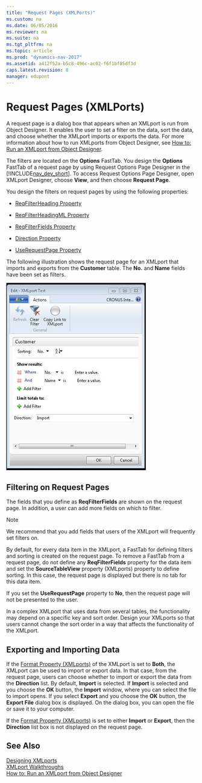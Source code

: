 ```yaml
---
title: "Request Pages (XMLPorts)"
ms.custom: na
ms.date: 06/05/2016
ms.reviewer: na
ms.suite: na
ms.tgt_pltfrm: na
ms.topic: article
ms.prod: "dynamics-nav-2017"
ms.assetid: a412f52a-b5c8-496c-ac02-f6f1bf85df3d
caps.latest.revision: 8
manager: edupont
---
```

# Request Pages (XMLPorts)
A request page is a dialog box that appears when an XMLport is run from Object Designer. It enables the user to set a filter on the data, sort the data, and choose whether the XMLport imports or exports the data. For more information about how to run XMLports from Object Designer, see [How to: Run an XMLport from Object Designer](How-to--Run-an-XMLport-from-Object-Designer.md).  
  
 The filters are located on the **Options** FastTab. You design the **Options** FastTab of a request page by using Request Options Page Designer in the [!INCLUDE[nav_dev_short](includes/nav_dev_short_md.md)]. To access Request Options Page Designer, open XMLport Designer, choose **View**, and then choose **Request Page**.  
  
 You design the filters on request pages by using the following properties:  
  
-   [ReqFilterHeading Property](ReqFilterHeading-Property.md)  
  
-   [ReqFilterHeadingML Property](ReqFilterHeadingML-Property.md)  
  
-   [ReqFilterFields Property](ReqFilterFields-Property.md)  
  
-   [Direction Property](Direction-Property.md)  
  
-   [UseRequestPage Property](UseRequestPage-Property.md)  
  
 The following illustration shows the request page for an XMLport that imports and exports from the **Customer** table. The **No.** and **Name** fields have been set as filters.  
  
 ![XMLport Request page](media/MicrosoftDynamicsNAV_RequestPageXMLport.jpg "MicrosoftDynamicsNAV\_RequestPageXMLport")  
  
## Filtering on Request Pages  
 The fields that you define as **ReqFilterFields** are shown on the request page. In addition, a user can add more fields on which to filter.  
  
> [!NOTE]  
>  We recommend that you add fields that users of the XMLport will frequently set filters on.  
  
 By default, for every data item in the XMLport, a FastTab for defining filters and sorting is created on the request page. To remove a FastTab from a request page, do not define any **ReqFilterFields** property for the data item and set the **SourceTableView** property \(XMLports\) property to define sorting. In this case, the request page is displayed but there is no tab for this data item.  
  
 If you set the **UseRequestPage** property to **No**, then the request page will not be presented to the user.  
  
 In a complex XMLport that uses data from several tables, the functionality may depend on a specific key and sort order. Design your XMLports so that users cannot change the sort order in a way that affects the functionality of the XMLport.  
  
## Exporting and Importing Data  
 If the [Format Property \(XMLports\)](Format-Property--XMLports-.md) of the XMLport is set to **Both**, the XMLport can be used to import or export data. In that case, from the request page, users can choose whether to import or export the data from the **Direction** list. By default, **Import** is selected. If **Import** is selected and you choose the **OK** button, the **Import** window, where you can select the file to import opens. If you select **Export** and you choose the **OK** button, the **Export File** dialog box is displayed. On the dialog box, you can open the file or save it to your computer.  
  
 If the [Format Property \(XMLports\)](Format-Property--XMLports-.md) is set to either **Import** or **Export**, then the **Direction** list box is not displayed on the request page.  
  
## See Also  
 [Designing XMLports](Designing-XMLports.md)   
 [XMLport Walkthroughs](XMLport-Walkthroughs.md)   
 [How to: Run an XMLport from Object Designer](How-to--Run-an-XMLport-from-Object-Designer.md)